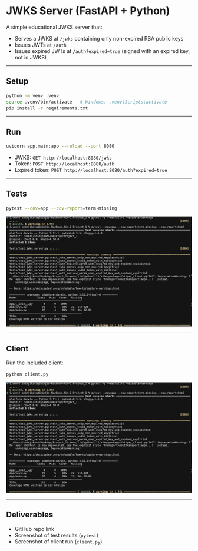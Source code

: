 # JWKS Server (FastAPI + Python)

A simple educational JWKS server that:

- Serves a JWKS at `/jwks` containing only non-expired RSA public keys  
- Issues JWTs at `/auth`  
- Issues expired JWTs at `/auth?expired=true` (signed with an expired key, not in JWKS)

---

## Setup

```bash
python -m venv .venv
source .venv/bin/activate   # Windows: .venv\Scripts\activate
pip install -r requirements.txt
```

---

## Run

```bash
uvicorn app.main:app --reload --port 8080
```

- JWKS: `GET http://localhost:8080/jwks`  
- Token: `POST http://localhost:8080/auth`  
- Expired token: `POST http://localhost:8080/auth?expired=true`  

---

## Tests

```bash
pytest --cov=app --cov-report=term-missing
```

![pytest results](./docs/screenshots/pytest.png)

---

## Client

Run the included client:

```bash
python client.py
```

![client results](./docs/screenshots/client.png)

---

## Deliverables

- GitHub repo link  
- Screenshot of test results (`pytest`)  
- Screenshot of client run (`client.py`)  
